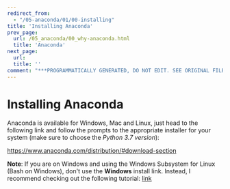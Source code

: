 ```yaml
---
redirect_from:
  - "/05-anaconda/01/00-installing"
title: 'Installing Anaconda'
prev_page:
  url: /05_anaconda/00_why-anaconda.html
  title: 'Anaconda'
next_page:
  url: 
  title: ''
comment: "***PROGRAMMATICALLY GENERATED, DO NOT EDIT. SEE ORIGINAL FILES IN /content***"
---
```

# Installing Anaconda

Anaconda is available for Windows, Mac and Linux, just head to the following link and follow the prompts to the appropriate installer for your system (make sure to choose the *Python 3.7 version*):

https://www.anaconda.com/distribution/#download-section

**Note**: If you are on Windows and using the Windows Subsystem for Linux (Bash on Windows), don't use the **Windows** install link. Instead, I recommend checking out the following tutorial: [link](https://gist.github.com/kauffmanes/5e74916617f9993bc3479f401dfec7da)